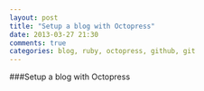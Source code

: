 ```yaml
---
layout: post
title: "Setup a blog with Octopress"
date: 2013-03-27 21:30
comments: true
categories: blog, ruby, octopress, github, git
---
```



###Setup a blog with Octopress

